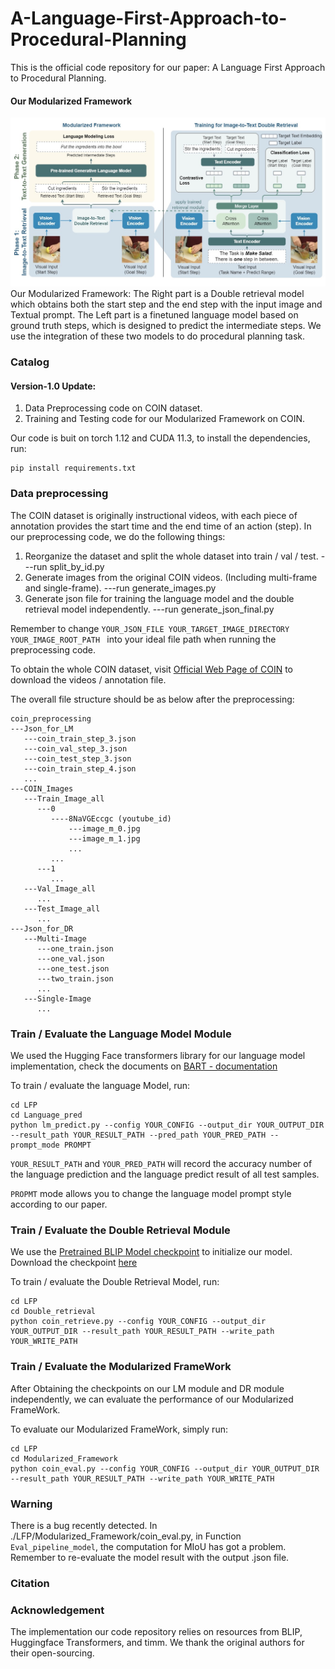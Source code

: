 # A-Language-First-Approach-to-Procedural-Planning
This is the official code repository for our paper: A Language First Approach to Procedural Planning.

#### Our Modularized Framework
![Our Modularized Framework: The Right part is a Double retrieval model which obtains both the start step and the end step with the input image and Textual prompt. The Left part is a finetuned language model based on ground truth steps, which is designed to predict the intermediate steps. We use the integration of these two models to do procedural planning task.](https://github.com/Lumos-Jiateng/A-Language-First-Approach-to-Procedural-Planning/blob/main/images/model_architecture_double_infer-page1.jpg)
Our Modularized Framework: The Right part is a Double retrieval model which obtains both the start step and the end step with the input image and Textual prompt. The Left part is a finetuned language model based on ground truth steps, which is designed to predict the intermediate steps. We use the integration of these two models to do procedural planning task.

### Catalog 
#### Version-1.0 Update:
  1. Data Preprocessing code on COIN dataset.
  2. Training and Testing code for our Modularized Framework on COIN.

Our code is buit on torch 1.12 and CUDA 11.3, to install the dependencies, run:
    
    pip install requirements.txt
    
### Data preprocessing
The COIN dataset is originally instructional videos, with each piece of annotation provides the start time and the end time of an action (step). In our preprocessing code, we do the following things:
  1. Reorganize the dataset and split the whole dataset into train / val / test.   ---run split_by_id.py
  2. Generate images from the original COIN videos. (Including multi-frame and single-frame).   ---run generate_images.py 
  3. Generate json file for training the language model and the double retrieval model independently.   ---run generate_json_final.py 

Remember to change ```YOUR_JSON_FILE YOUR_TARGET_IMAGE_DIRECTORY YOUR_IMAGE_ROOT_PATH ``` into your ideal file path when running the preprocessing code.

To obtain the whole COIN dataset, visit [Official Web Page of COIN](https://coin-dataset.github.io/) to download the videos / annotation file.

The overall file structure should be as below after the preprocessing:

    coin_preprocessing
    ---Json_for_LM
       ---coin_train_step_3.json
       ---coin_val_step_3.json
       ---coin_test_step_3.json
       ---coin_train_step_4.json
       ...
    ---COIN_Images
       ---Train_Image_all
          ---0
             ----8NaVGEccgc (youtube_id)
                 ---image_m_0.jpg
                 ---image_m_1.jpg
                 ...
             ...
          ---1
             ...
       ---Val_Image_all
          ...
       ---Test_Image_all
          ...
    ---Json_for_DR
       ---Multi-Image
          ---one_train.json
          ---one_val.json
          ---one_test.json
          ---two_train.json
          ...
       ---Single-Image
          ...

### Train / Evaluate the Language Model Module

We used the Hugging Face transformers library for our language model implementation, check the documents on [BART - documentation](https://huggingface.co/transformers/v4.9.0/model_doc/bart.html)

To train / evaluate the language Model, run:
    
    cd LFP
    cd Language_pred
    python lm_predict.py --config YOUR_CONFIG --output_dir YOUR_OUTPUT_DIR --result_path YOUR_RESULT_PATH --pred_path YOUR_PRED_PATH --prompt_mode PROMPT
    
 ```YOUR_RESULT_PATH``` and ```YOUR_PRED_PATH``` will record the accuracy number of the language prediction and the language predict result of all test samples.
 
 ```PROPMT``` mode allows you to change the language model prompt style according to our paper.
    
### Train / Evaluate the Double Retrieval Module

We use the [Pretrained BLIP Model checkpoint](https://github.com/salesforce/BLIP) to initialize our model. Download the checkpoint [here](https://storage.googleapis.com/sfr-vision-language-research/BLIP/models/model_base_nlvr.pth)

To train / evaluate the Double Retrieval Model, run:
    
    cd LFP
    cd Double_retrieval
    python coin_retrieve.py --config YOUR_CONFIG --output_dir YOUR_OUTPUT_DIR --result_path YOUR_RESULT_PATH --write_path YOUR_WRITE_PATH 
    
### Train / Evaluate the Modularized FrameWork

After Obtaining the checkpoints on our LM module and DR module independently, we can evaluate the performance of our Modularized FrameWork.

To evaluate our Modularized FrameWork, simply run:
    
    cd LFP
    cd Modularized_Framework
    python coin_eval.py --config YOUR_CONFIG --output_dir YOUR_OUTPUT_DIR --result_path YOUR_RESULT_PATH --write_path YOUR_WRITE_PATH 

### Warning
There is a bug recently detected. In ./LFP/Modularized_Framework/coin_eval.py, in Function ```Eval_pipeline_model```, the computation for MIoU has got a problem. Remember to re-evaluate the model result with the output .json file.
### Citation

### Acknowledgement 

The implementation our code repository relies on resources from BLIP, Huggingface Transformers, and timm. We thank the original authors for their open-sourcing.
